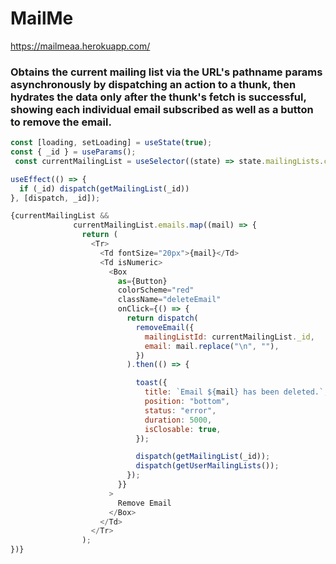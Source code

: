 # MailMe

https://mailmeaa.herokuapp.com/

### Obtains the current mailing list via the URL's pathname params asynchronously by dispatching an action to a thunk, then hydrates the data only after the thunk's fetch is successful, showing each individual email subscribed as well as a button to remove the email.
```javascript
const [loading, setLoading] = useState(true);
const { _id } = useParams();
 const currentMailingList = useSelector((state) => state.mailingLists.currentMailingList);

useEffect(() => {
  if (_id) dispatch(getMailingList(_id))
}, [dispatch, _id]);

{currentMailingList &&
              currentMailingList.emails.map((mail) => {
                return (
                  <Tr>
                    <Td fontSize="20px">{mail}</Td>
                    <Td isNumeric>
                      <Box
                        as={Button}
                        colorScheme="red"
                        className="deleteEmail"
                        onClick={() => {
                          return dispatch(
                            removeEmail({
                              mailingListId: currentMailingList._id,
                              email: mail.replace("\n", ""),
                            })
                          ).then(() => {

                            toast({
                              title: `Email ${mail} has been deleted.`,
                              position: "bottom",
                              status: "error",
                              duration: 5000,
                              isClosable: true,
                            });

                            dispatch(getMailingList(_id));
                            dispatch(getUserMailingLists());
                          });
                        }}
                      >
                        Remove Email
                      </Box>
                    </Td>
                  </Tr>
                );
})}
```
